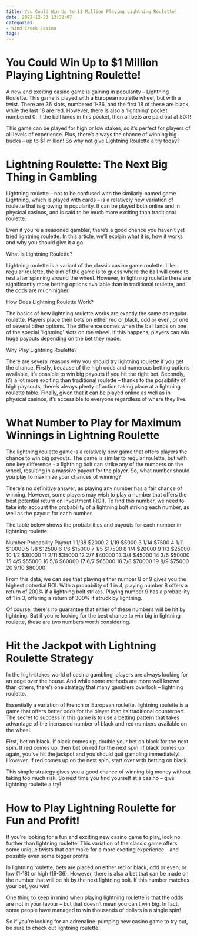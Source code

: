 ```yaml
---
title: You Could Win Up to $1 Million Playing Lightning Roulette!
date: 2022-12-23 13:32:07
categories:
- Wind Creek Casino
tags:
---
```



#  You Could Win Up to $1 Million Playing Lightning Roulette!

A new and exciting casino game is gaining in popularity – Lightning Roulette. This game is played with a European roulette wheel, but with a twist. There are 36 slots, numbered 1-36, and the first 18 of these are black, while the last 18 are red. However, there is also a ‘lightning’ pocket numbered 0. If the ball lands in this pocket, then all bets are paid out at 50:1!

This game can be played for high or low stakes, so it’s perfect for players of all levels of experience. Plus, there’s always the chance of winning big bucks – up to $1 million! So why not give Lightning Roulette a try today?

#  Lightning Roulette: The Next Big Thing in Gambling

Lightning roulette – not to be confused with the similarly-named game Lightning, which is played with cards – is a relatively new variation of roulette that is growing in popularity. It can be played both online and in physical casinos, and is said to be much more exciting than traditional roulette.

Even if you’re a seasoned gambler, there’s a good chance you haven’t yet tried lightning roulette. In this article, we’ll explain what it is, how it works and why you should give it a go.

What Is Lightning Roulette?

Lightning roulette is a variant of the classic casino game roulette. Like regular roulette, the aim of the game is to guess where the ball will come to rest after spinning around the wheel. However, in lightning roulette there are significantly more betting options available than in traditional roulette, and the odds are much higher.

How Does Lightning Roulette Work?

The basics of how lightning roulette works are exactly the same as regular roulette. Players place their bets on either red or black, odd or even, or one of several other options. The difference comes when the ball lands on one of the special ‘lightning’ slots on the wheel. If this happens, players can win huge payouts depending on the bet they made.

Why Play Lightning Roulette?

There are several reasons why you should try lightning roulette if you get the chance. Firstly, because of the high odds and numerous betting options available, it’s possible to win big payouts if you hit the right bet. Secondly, it’s a lot more exciting than traditional roulette – thanks to the possibility of high paysouts, there’s always plenty of action taking place at a lightning roulette table. Finally, given that it can be played online as well as in physical casinos, it’s accessible to everyone regardless of where they live.

#  What Number to Play for Maximum Winnings in Lightning Roulette

The lightning roulette game is a relatively new game that offers players the chance to win big payouts. The game is similar to regular roulette, but with one key difference - a lightning bolt can strike any of the numbers on the wheel, resulting in a massive payout for the player. So, what number should you play to maximize your chances of winning?

There's no definitive answer, as playing any number has a fair chance of winning. However, some players may wish to play a number that offers the best potential return on investment (ROI). To find this number, we need to take into account the probability of a lightning bolt striking each number, as well as the payout for each number.

The table below shows the probabilities and payouts for each number in lightning roulette:

Number Probability Payout 1 1/38 $2000 2 1/19 $5000 3 1/14 $7500 4 1/11 $10000 5 1/8 $12500 6 1/6 $15000 7 1/5 $17500 8 1/4 $20000 9 1/3 $25000 10 1/2 $30000 11 2/11 $35000 12 2/7 $40000 13 3/8 $45000 14 3/6 $50000 15 4/5 $55000 16 5/6 $60000 17 6/7 $65000 18 7/8 $70000 19 8/9 $75000 20 9/10 $80000

From this data, we can see that playing either number 8 or 9 gives you the highest potential ROI. With a probability of 1 in 4, playing number 8 offers a return of 200% if a lightning bolt strikes. Playing number 9 has a probability of 1 in 3, offering a return of 300% if struck by lightning.

Of course, there's no guarantee that either of these numbers will be hit by lightning. But if you're looking for the best chance to win big in lightning roulette, these are two numbers worth considering.

#  Hit the Jackpot with Lightning Roulette Strategy

In the high-stakes world of casino gambling, players are always looking for an edge over the house. And while some methods are more well known than others, there’s one strategy that many gamblers overlook – lightning roulette.

Essentially a variation of French or European roulette, lightning roulette is a game that offers better odds for the player than its traditional counterpart. The secret to success in this game is to use a betting pattern that takes advantage of the increased number of black and red numbers available on the wheel.

First, bet on black. If black comes up, double your bet on black for the next spin. If red comes up, then bet on red for the next spin. If black comes up again, you’ve hit the jackpot and you should quit gambling immediately! However, if red comes up on the next spin, start over with betting on black.

This simple strategy gives you a good chance of winning big money without taking too much risk. So next time you find yourself at a casino – give lightning roulette a try!

#  How to Play Lightning Roulette for Fun and Profit!

If you’re looking for a fun and exciting new casino game to play, look no further than lightning roulette! This variation of the classic game offers some unique twists that can make for a more exciting experience – and possibly even some bigger profits.

In lightning roulette, bets are placed on either red or black, odd or even, or low (1-18) or high (19-36). However, there is also a bet that can be made on the number that will be hit by the next lightning bolt. If this number matches your bet, you win!

One thing to keep in mind when playing lightning roulette is that the odds are not in your favour – but that doesn’t mean you can’t win big. In fact, some people have managed to win thousands of dollars in a single spin!

So if you’re looking for an adrenaline-pumping new casino game to try out, be sure to check out lightning roulette!